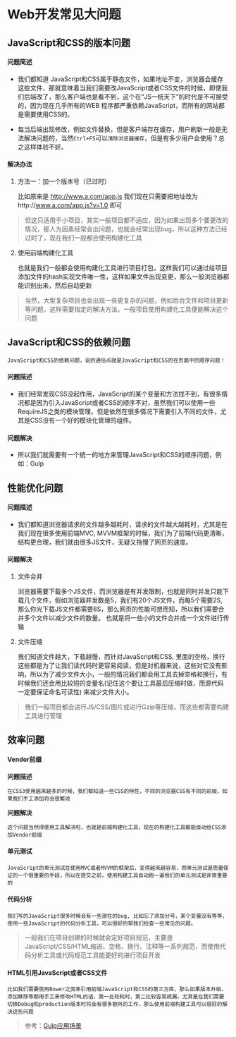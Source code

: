 # Web开发常见大问题

## JavaScript和CSS的版本问题

#### 问题简述

* 我们都知道 JavaScript和CSS属于静态文件，如果地址不变，浏览器会缓存这些文件，那就意味着当我们需要改JavaScript或者CSS文件的时候，即使我们后端改了，那么客户端也是看不到，这个在“JS一统天下”的时代是不可接受的，因为现在几乎所有的WEB 程序都严重依赖JavaScript，而所有的网站都是需要使用CSS的。

* 每当后端出现修改，例如文件替换，但是客户端存在缓存，用户刷新一般是无法解决问题的，当然`Ctrl+F5`可以`清除浏览器缓存`，但是有多少用户会使用？总之这样体验不好。

#### 解决办法

1. 方法一：加一个版本号（已过时）

	比如原来是 http://www.a.com/app.js 我们现在只需要把地址改为http://www.a.com/app.js?v=1.0 即可

> 但这只适用于小项目，其实一般项目都不适应，因为如果出现多个要更改的情况，那人为因素经常会出问题，也就会经常出现bug，所以这种方法已经过时了，现在我们一般都会使用构建化工具

2. 使用前端构建化工具

	也就是我们一般都会使用构建化工具进行项目打包，这样我们可以通过给项目添加文件的hash实现文件唯一性，这样如果文件出现变更，那么一般浏览器都能识别出来，然后自动更新

> 当然，大型复杂项目也会出现一些更复杂的问题，例如后台文件和项目更新等问题，这样需要指定的解决方法，一般项目使用构建化工具便能解决这个问题

## JavaScript和CSS的依赖问题

	JavaScript和CSS的依赖问题，说的通俗点就是JavaScript和CSS的在页面中的顺序问题！

#### 问题描述

* 我们经常发现CSS没起作用，JavaScript的某个变量和方法找不到，有很多情况都是因为引入JavaScript或者CSS的顺序不对，虽然我们可以使用一些RequireJS之类的模块管理，但是依然在很多情况下需要引入不同的文件，尤其是CSS没有一个好的模块化管理的组件。

#### 问题解决

* 所以我们就需要有一个统一的地方来管理JavaScript和CSS的顺序问题，例如：Gulp

## 性能优化问题

#### 问题描述

* 我们都知道浏览器请求的文件越多越耗时，请求的文件越大越耗时，尤其是在我们现在很多使用前端MVC, MVVM框架的时候，我们为了前端代码更清晰，结构更合理，我们就由很多JS文件，无疑又拖慢了网页的速度。

#### 问题解决

1. 文件合并

	浏览器需要下载多个JS文件，而浏览器是有并发限制，也就是同时并发只能下载几个文件，假如浏览器并发数是5，我们有20个JS文件，而每5个需要2S, 那么你光下载JS文件都需要8S，那么网页的性能可想而知，所以我们需要合并多个文件以减少文件的数量。
	也就是将一些小的文件合并成一个文件进行传输

2. 文件压缩

	我们知道文件越大，下载越慢，而针对JavaScript和CSS, 里面的空格，换行这些都是为了让我们读代码时更容易阅读，但是对机器来说，这些对它没有影响，所以为了减少文件大小，一般的情况我们都会用工具去掉空格和换行，有时候我们还会用比较短的变量名(记住这个要让工具最后压缩时做，而源代码一定要保证命名可读性) 来减少文件大小。

> 我们一般项目都会进行JS/CSS/图片或进行Gzip等压缩，而这些都需要构建工具进行管理

## 效率问题

#### Vendor前缀

**问题描述**

	在CSS3使用越来越多的时候，我们都知道一些CSS的特性，不同的浏览器CSS有不同的前缀，如果我们手工添加将会很繁琐

**问题解决**

	这个问题当然得使用工具解决啦，也就是前端构建化工具，现在的构建化工具都能自动给CSS添加Vendor前缀

#### 单元测试

	JavaScript的单元测试在使用MVC或者MVVM的框架后，变得越来越容易，而单元测试是质量保证的一个很重要的手段，所以在提交之前，使用构建工具自动跑一遍我们的单元测试是非常重要的

#### 代码分析

	我们写的JavaScript很多时候会有一些潜在的bug, 比如忘了添加分号，某个变量没有等等，使用一些JavaScript的代码分析工具，可以很好的帮我们检查一些常见的问题。

> 一般我们在项目创建的时候就会定好项目规范，主要是JavaScript/CSS/HTML缩进、空格、换行、注释等一系列规范，而使用代码分析工具或代码规范工具能更好的进行项目开发

#### HTML引用JavaScript或者CSS文件

	比如我们需要使用Bower之类来引用前端JavaScript和CSS的第三方库，那么如果版本升级，添加移除等都用手工来修改HTML的话，第一比较耗时，第二比较容易疏漏，尤其是在我们需要切换Debug和production版本时将会有很多额外的工作，那么使用前端构建工具可以很好的解决这些问题

> 参考：[Gulp应用场景](https://www.cnblogs.com/knyel/p/7826687.html)
